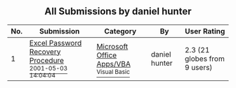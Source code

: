 ﻿<div align="center">

## All Submissions by daniel hunter

</div>

No.  | Submission | Category | By   | User Rating
---- | ---------- | -------- | ---- | -----------
1 | [Excel Password Recovery Procedure<br /><sup>2001-05-03 14:04:04</sup>](https://github.com/Planet-Source-Code/daniel-hunter-excel-password-recovery-procedure__1-23021) | [Microsoft Office Apps/VBA<br /><sup>Visual Basic</sup>](../ByCategory/microsoft-office-apps-vba__1-42.md) | daniel hunter | 2.3 (21 globes from 9 users)
